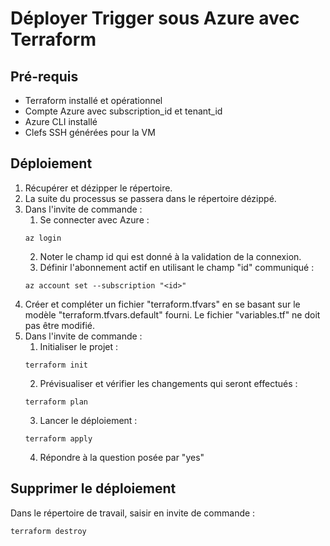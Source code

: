 # Déployer Trigger sous Azure avec Terraform

## Pré-requis
* Terraform installé et opérationnel
* Compte Azure avec subscription_id et tenant_id
* Azure CLI installé
* Clefs SSH générées pour la VM

## Déploiement
1. Récupérer et dézipper le répertoire.
2. La suite du processus se passera dans le répertoire dézippé.
3. Dans l'invite de commande :
	1. Se connecter avec Azure :
	```
	az login
	```
	2. Noter le champ id qui est donné à la validation de la connexion.
	3. Définir l'abonnement actif  en utilisant le champ "id" communiqué :
    ```
	az account set --subscription "<id>"
	```
4. Créer et compléter un fichier "terraform.tfvars" en se basant sur le modèle "terraform.tfvars.default" fourni. Le fichier "variables.tf" ne doit pas être modifié.
5. Dans l'invite de commande :
	1. Initialiser le projet :
	```
	terraform init
	```
	2. Prévisualiser et vérifier les changements qui seront effectués :
	```
	terraform plan
	```
	3. Lancer le déploiement :
	```
	terraform apply
	```
	4. Répondre à la question posée par "yes"

## Supprimer le déploiement
Dans le répertoire de travail, saisir en invite de commande :
```
terraform destroy
```
